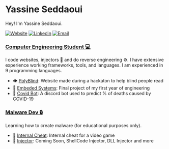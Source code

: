 <h1 class="neon">Yassine Seddaoui</h1>


Hey! I'm Yassine Seddaoui.

 [![Website](https://img.shields.io/badge/Website-3776AB?style=for-the-badge)](https://yassine-seddaoui-portfolio.netlify.app/)
 [![Linkedin](https://img.shields.io/badge/LinkedIn-0077B5?style=for-the-badge&logo=linkedin&logoColor=white)](https://www.linkedin.com/in/yassine-seddaoui-a91110162/)
 [![Email](https://img.shields.io/badge/Email-8B89CC?style=for-the-badge&logo=protonmail&logoColor=white)](mailto:yassineseddaoui@gmail.com)

<h3><b><u>Computer Engineering Student 💻</u></b></h3>

I code websites, injectors 💉 and do reverse engineering ⚙. I have extensive experience working frameworks, tools, and languages. I am experienced in 9 programming languages. 

- 👁️ [PolyBlind](https://github.com/yassine128/PolyBlind): Website made during a hackaton to help blind people read
- 🤖 [Embeded Systems](https://github.com/Projet-Integrateur-145146): Final project of my first year of engineering
- 👾 [Covid Bot](https://github.com/yassine128/Covid-19-Bot): A discord bot used to predict % of deaths caused by COVID-19

<h3><b><u>Malware Dev 🔒</u></b></h3>

Learning how to create malware (for educational purposes only).
- 🔫 [Internal Cheat](https://github.com/yassine128/InternalCheats): Internal cheat for a video game
- 💉 [Injector](#): Coming Soon, ShellCode Injector, DLL Injector and more

</details>
